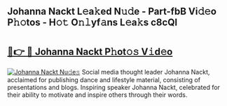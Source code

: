 ## Johanna Nackt L𝚎a𝚔ed N𝚞𝚍e - Part-fbB Vi𝚍𝚎o P𝚑𝚘tos - H𝚘𝚝 O𝚗𝚕yf𝚊ns L𝚎a𝚔s c8cQl

# <h2><a href="http://kf8e4kk.oniu.top/?m=Johanna+Nackt">🔗👉 🔴 Johanna Nackt P𝚑ot𝚘𝚜 V𝚒d𝚎o</a></h2>

[![Johanna Nackt Nu𝚍e𝚜](https://i.imgur.com/0qMVB7G.gif)](http://kf8e4kk.oniu.top/?m=Johanna+Nackt)
Social media thought leader Johanna Nackt, acclaimed for publishing dance and lifestyle material, consisting of presentations and blogs. Inspiring speaker Johanna Nackt, celebrated for their ability to motivate and inspire others through their words.  
